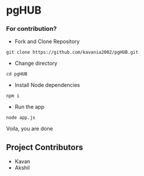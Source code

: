 # pgHUB

### For contribution?

- Fork and Clone Repository 
```
git clone https://github.com/kavania2002/pgHUB.git
```

- Change directory
```
cd pgHUB
```

- Install Node dependencies
```
npm i 
```

- Run the app
```
node app.js
```

Voila, you are done

## Project Contributors

- Kavan
- Akshil